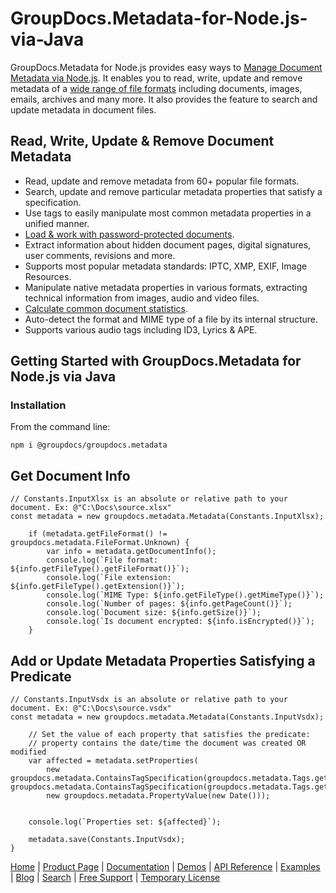 # GroupDocs.Metadata-for-Node.js-via-Java
GroupDocs.Metadata for Node.js provides easy ways to [Manage Document Metadata via Node.js](https://products.groupdocs.com/metadata/nodejs). It enables you to read, write, update and remove metadata of a [wide range of file formats](https://docs.groupdocs.com/metadata/nodejs/supported-document-formats/) including documents, images, emails, archives and many more. It also provides the feature to search and update metadata in document files.


## Read, Write, Update & Remove Document Metadata

- Read, update and remove metadata from 60+ popular file formats.
- Search, update and remove particular metadata properties that satisfy a specification.
- Use tags to easily manipulate most common metadata properties in a unified manner.
- [Load & work with password-protected documents](https://docs.groupdocs.com/metadata/nodejs/load-a-password-protected-document/).
- Extract information about hidden document pages, digital signatures, user comments, revisions and more.
- Supports most popular metadata standards: IPTC, XMP, EXIF, Image Resources.
- Manipulate native metadata properties in various formats, extracting technical information from images, audio and video files.
- [Calculate common document statistics](https://docs.groupdocs.com/metadata/nodejs/get-document-info/).
- Auto-detect the format and MIME type of a file by its internal structure.
- Supports various audio tags including ID3, Lyrics & APE.

## Getting Started with GroupDocs.Metadata for Node.js via Java
### Installation

From the command line:

	npm i @groupdocs/groupdocs.metadata


## Get Document Info

```nodejs
// Constants.InputXlsx is an absolute or relative path to your document. Ex: @"C:\Docs\source.xlsx"
const metadata = new groupdocs.metadata.Metadata(Constants.InputXlsx);

    if (metadata.getFileFormat() != groupdocs.metadata.FileFormat.Unknown) {
        var info = metadata.getDocumentInfo();
        console.log(`File format: ${info.getFileType().getFileFormat()}`);
        console.log(`File extension: ${info.getFileType().getExtension()}`);
        console.log(`MIME Type: ${info.getFileType().getMimeType()}`);
        console.log(`Number of pages: ${info.getPageCount()}`);
        console.log(`Document size: ${info.getSize()}`);
        console.log(`Is document encrypted: ${info.isEncrypted()}`);
    }
```

## Add or Update Metadata Properties Satisfying a Predicate

```nodejs
// Constants.InputVsdx is an absolute or relative path to your document. Ex: @"C:\Docs\source.vsdx"
const metadata = new groupdocs.metadata.Metadata(Constants.InputVsdx);

    // Set the value of each property that satisfies the predicate:
    // property contains the date/time the document was created OR modified
    var affected = metadata.setProperties(
        new groupdocs.metadata.ContainsTagSpecification(groupdocs.metadata.Tags.getTime().getCreated()).or(new groupdocs.metadata.ContainsTagSpecification(groupdocs.metadata.Tags.getTime().getModified())),
        new groupdocs.metadata.PropertyValue(new Date()));


    console.log(`Properties set: ${affected}`);

    metadata.save(Constants.InputVsdx);
}
```

[Home](https://www.groupdocs.com/) | [Product Page](https://products.groupdocs.com/metadata/nodejs) | [Documentation](https://docs.groupdocs.com/metadata/nodejs/) | [Demos](https://products.groupdocs.app/metadata/family) | [API Reference](https://apireference.groupdocs.com/nodejs/metadata) | [Examples](https://github.com/groupdocs-metadata/GroupDocs.metadata-for-Nodejs/tree/master/Examples) | [Blog](https://blog.groupdocs.com/category/metadata/) | [Search](https://search.groupdocs.com/) | [Free Support](https://forum.groupdocs.com/c/metadata) | [Temporary License](https://purchase.groupdocs.com/temporary-license)
